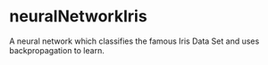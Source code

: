 # neuralNetworkIris
A neural network which classifies the famous Iris Data Set and uses backpropagation to learn.

